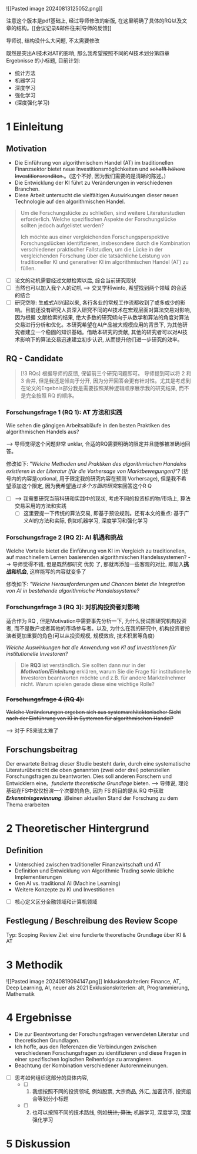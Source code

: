![[Pasted image 20240813125052.png]]


注意这个版本是pdf基础上, 经过导师修改的新版, 在这里明确了具体的RQ以及文章的结构。[[会议记录&邮件往来|导师的反馈]] 

导师说, 结构没什么大问题, 不太需要修改

既然是突出AI技术对AT的影响, 那么我希望按照不同的AI技术划分第四章 Ergebnisse 的小标题, 目前计划:
- 统计方法
- 机器学习
- 深度学习
- 强化学习
- (深度强化学习)

# 1 Einleitung
## Motivation
- Die Einführung von algorithmischem Handel (AT) im traditionellen Finanzsektor bietet neue Investitionsmöglichkeiten und ~~schafft höhere Investitionsrenditen.~~。(这个不好, 因为我们需要的是清晰的陈述。)
- Die Entwicklung der KI führt zu Veränderungen in verschiedenen Branchen.
- Diese Arbeit untersucht die vielfältigen Auswirkungen dieser neuen Technologie auf den algorithmischen Handel.

>Um die Forschungslücke zu schließen, sind weitere Literaturstudien erforderlich. Welche spezifischen Aspekte der Forschungslücke sollten jedoch aufgelistet werden? 
>
>Ich möchte aus einer vergleichenden Forschungsperspektive Forschungslücken identifizieren, insbesondere durch die Kombination verschiedener praktischer Fallstudien, um die Lücke in der vergleichenden Forschung über die tatsächliche Leistung von traditioneller KI und generativer KI im algorithmischen Handel (AT) zu füllen.

- [ ] 论文的动机需要经过文献检索以后, 综合当前研究现状
- [ ] 当然也可以加入我个人的动机 --> 交叉学科winfo, 希望找到两个领域 的合适的结合
- [ ] 研究空隙: 生成式AI兴起以来, 各行各业的常规工作流都收到了或多或少的影响。目前还没有研究人员深入研究不同的AI技术在宏观层面对算法交易对影响, 因为根据 文献检索的结果, 绝大多数的研究倾向于从数学和算法的角度对算法交易进行分析和优化。本研究希望在AI产品被大规模应用的背景下, 为其他研究者建立一个稳固的知识基础。借助本研究的贡献, 其他的研究者可以对AI技术影响下的算法交易迅速建立初步认识, 从而提升他们进一步研究的效率。

## RQ - Candidate

> [!3 RQs]
> 根据导师的反馈, 保留前三个研究问题即可。
> 导师提到可以将 2 和 3 合并, 但是我还是倾向于分开, 因为分开回答会更有针对性。尤其是考虑到在论文的Ergebnis部分我是需要按照某种逻辑顺序展示我的研究结果, 而不是完全按照 RQ 的顺序。
> 

###  **Forschungsfrage 1 (RQ 1)**: AT 方法和实践

Wie sehen die gängigen Arbeitsabläufe in den besten Praktiken des algorithmischen Handels aus?

--> 导师觉得这个问题非常 unklar, 合适的RQ需要明确的限定并且能够被准确地回答。

修改如下: 
"*Welche Methoden und Praktiken des algorithmischen Handelns existieren in der Literatur (für die Vorhersage von Marktbewegungen)“?*
(括号内的内容是optional, 用于限定我的研究内容在预测 Vorhersage), 但是我不希望添加这个限定, 因为我希望通*过多个方面的研究*来回答这个R Q

- [ ] --> 我需要研究当前科研和实践中的现状, 考虑不同的投资标的物/市场上, 算法交易采用的方法和实践
	- [ ] 这里要提一下传统的算法交易, 即基于预设规则。还有本文的重点: 基于广义AI的方法和实际, 例如机器学习, 深度学习和强化学习

###  **Forschungsfrage 2 (RQ 2)**: AI 机遇和挑战
Welche Vorteile bietet die Einführung von KI im Vergleich zu traditionellen, auf maschinellem Lernen basierenden algorithmischen Handelssystemen?
--> 导师觉得不错, 但是既然都研究 优势 了, 那就再添加一些客观的对比, 即加入**挑战和机会**, 这样能写的内容就变多了

修改如下: 
*"Welche Herausforderungen und Chancen bietet die Integration von AI in bestehende algorithmische Handelssysteme?*

###  **Forschungsfrage 3 (RQ 3)**: 对机构投资者对影响
适合作为 RQ , 但是Motivation中需要事先分析一下, 为什么我试图研究机构投资者, 而不是散户或者其他的市场参与者。以及, 为什么在我的研究中, 机构投资者扮演者更加重要的角色(可以从投资规模, 规模效应, 技术积累等角度)

*Welche Auswirkungen hat die Anwendung von KI auf Investitionen für institutionelle Investoren?*

> Die **RQ3** ist verständlich. Sie sollten dann nur in der ***Motivation/Einleitung*** erklären, warum Sie die Frage für institutionelle Investoren beantworten möchte und z.B. für andere Markteilnehmer nicht. Warum spielen gerade diese eine wichtige Rolle? 



###  ~~**Forschungsfrage 4 (RQ 4)**:~~ 
~~Welche Veränderungen ergeben sich aus systemarchitektonischer Sicht nach der Einführung von KI in Systemen für algorithmischen Handel?~~

--> 对于 FS来说太难了

## Forschungsbeitrag
Der erwartete Beitrag dieser Studie besteht darin, durch eine systematische Literaturübersicht die oben genannten (zwei oder drei) potenziellen Forschungsfragen zu beantworten. Dies soll anderen Forschern und Entwicklern eine。*fundierte theoretische Grundlage* bieten.
--> 导师说, 理论基础在FS中仅仅扮演一个次要的角色, 因为 FS 的目的是从 RQ 中获取 ***Erkenntnisgewinnung***. 即einen aktuellen Stand der Forschung zu dem Thema erarbeiten


# 2 Theoretischer Hintergrund
## Definition
- Unterschied zwischen traditioneller Finanzwirtschaft und AT
- Definition und Entwicklung von Algorithmic Trading sowie übliche Implementierungen
- Gen AI vs. traditional AI (Machine Learning)
- Weitere Konzepte zu KI und Investitionen

- [ ] 核心定义区分金融领域和计算机领域

## Festlegung / Beschreibung des Review Scope
Typ: Scoping Review
Ziel: eine fundierte theoretische Grundlage über KI & AT

# 3 Methodik
![[Pasted image 20240819094147.png]]
Inklusionskriterien: Finance, AT, Deep Learning, AI, neuer als 2021
Exklusionskriterien: alt, Programmierung, Mathematik

# 4 Ergebnisse
- Die zur Beantwortung der Forschungsfragen verwendeten Literatur und theoretischen Grundlagen.
- Ich hoffe, aus den Referenzen die Verbindungen zwischen verschiedenen Forschungsfragen zu identifizieren und diese Fragen in einer spezifischen logischen Reihenfolge zu arrangieren.
- Beachtung der Kombination verschiedener Autorenmeinungen.

- [ ] 思考如何组织这部分的具体内容, 
	- [ ] 1. 我想按照不同的投资领域, 例如股票, 大宗商品, 外汇, 加密货币, 投资组合等划分小标题
	- [ ] 2. 也可以按照不同的技术路线, 例如~~统计, 算法,~~ 机器学习, 深度学习, 深度强化学习


# 5 Diskussion






